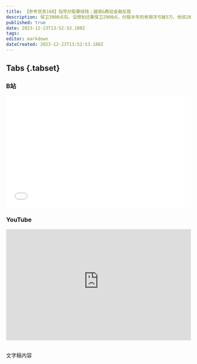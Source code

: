 ```yaml
---
title: 【参考信息168】指导炒股要赔钱；越南&教廷金融反腐
description: 保卫3000点后，没想到还要保卫2900点，炒股半年的老胡浮亏破5万，他说2800点以下遍地是黄金。江苏高院发布金融审判十大案例，有投资顾问公司以“内幕交易”诱导散户，亏了57万，被判承担70%责任；三年前的原油宝事件有了第一个案例。越南被抓一年的女首富被公诉，10年间通过上千家空壳公司，从自己控制的银行获取相当于3100亿人民币贷款；罗马教廷也搞金融反腐，首次审判红衣主教。梵蒂冈和佛教之国泰国在承认同性婚姻方面取得进展。最后悼念一下奈格里。
published: true
date: 2023-12-23T13:52:53.180Z
tags: 
editor: markdown
dateCreated: 2023-12-23T13:52:53.180Z
---
```


## Tabs {.tabset}
### B站
<div style="position: relative; padding: 30% 45%;">
<iframe style="position: absolute; width: 100%; height: 100%; left: 0; top: 0;" src="//player.bilibili.com/player.html?&bvid=BV号&page=1&as_wide=1&high_quality=1&danmaku=1&autoplay=0" scrolling="no" border="0" frameborder="no" framespacing="0" allowfullscreen="true"></iframe>
</div>

### YouTube
<div style="position: relative; padding: 30% 45%;">
<iframe style="position: absolute; top: 0; left: 0; width: 100%; height: 100%;" src="https://www.youtube-nocookie.com/embed/YouTubeVID" title="YouTube video player" frameborder="0" allow="accelerometer; autoplay; clipboard-write; encrypted-media; gyroscope; picture-in-picture" allowfullscreen></iframe>
</div>

## 

文字稿内容
